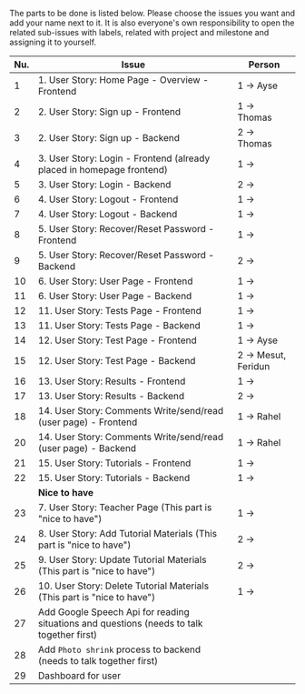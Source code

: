 The parts to be done is listed below. Please choose the issues you want and add your name next to it. It is also everyone's own responsibility to open the related sub-issues with labels, related with project and milestone and assigning it to yourself.

| Nu. | Issue | Person | 
| --- | --- | --- |
| 1 | 1. User Story: Home Page - Overview - Frontend | 1 →  Ayse |
| 2 | 2. User Story: Sign up - Frontend | 1 → Thomas |
| 3 | 2. User Story: Sign up - Backend | 2 → Thomas |
| 4 | 3. User Story: Login - Frontend (already placed in homepage frontend) | 1 → |
| 5 | 3. User Story: Login - Backend | 2 → |
| 6 | 4. User Story: Logout - Frontend | 1 → |
| 7 | 4. User Story: Logout - Backend | 1 → |
| 8 | 5. User Story: Recover/Reset Password - Frontend | 1 → |
| 9 | 5. User Story: Recover/Reset Password - Backend | 2 → |
| 10 | 6. User Story: User Page - Frontend | 1 → |
| 11 | 6. User Story: User Page - Backend | 1 → |
| 12 | 11. User Story: Tests Page - Frontend | 1 → |
| 13 | 11. User Story: Tests Page - Backend | 1 → |
| 14 | 12. User Story: Test Page - Frontend | 1 → Ayse |
| 15 | 12. User Story: Test Page - Backend | 2 → Mesut, Feridun|
| 16 | 13. User Story: Results - Frontend | 1 → |
| 17 | 13. User Story: Results - Backend | 2 →  |
| 18 | 14. User Story: Comments Write/send/read (user page) - Frontend | 1 → Rahel |
| 20 | 14. User Story: Comments Write/send/read (user page) - Backend | 1 → Rahel |
| 21 | 15. User Story: Tutorials - Frontend | 1 → |
| 22 | 15. User Story: Tutorials - Backend | 1 → |
| | __Nice to have__
| 23 | 7. User Story: Teacher Page (This part is "nice to have") | 1 → |
| 24 | 8. User Story: Add Tutorial Materials (This part is "nice to have") | 2 → |
| 25 | 9. User Story: Update Tutorial Materials (This part is "nice to have") | 2 → |
| 26 | 10. User Story: Delete Tutorial Materials (This part is "nice to have") | 1 → |
| 27 | Add Google Speech Api for reading situations and questions (needs to talk together first)
| 28 | Add `Photo shrink` process to backend (needs to talk together first)
| 29 | Dashboard for user


